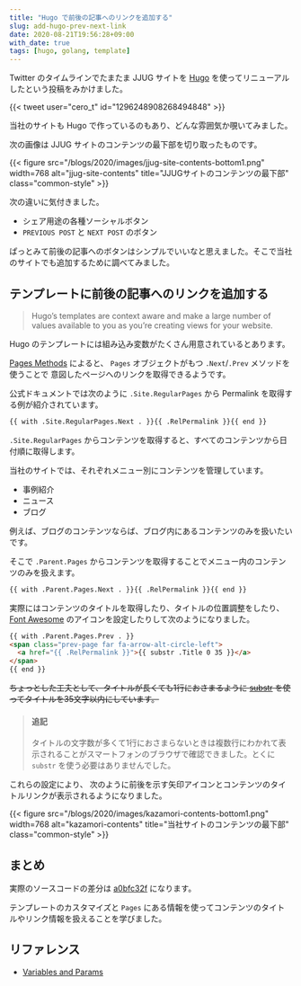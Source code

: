 ```yaml
---
title: "Hugo で前後の記事へのリンクを追加する"
slug: add-hugo-prev-next-link
date: 2020-08-21T19:56:28+09:00
with_date: true
tags: [hugo, golang, template]
---
```


Twitter のタイムラインでたまたま JJUG サイトを
[Hugo](https://gohugo.io/) を使ってリニューアルしたという投稿をみかけました。

{{< tweet user="cero_t" id="1296248908268494848" >}}

当社のサイトも Hugo で作っているのもあり、どんな雰囲気か覗いてみました。

次の画像は JJUG サイトのコンテンツの最下部を切り取ったものです。

{{< figure src="/blogs/2020/images/jjug-site-contents-bottom1.png"
           width=768
           alt="jjug-site-contents"
           title="JJUGサイトのコンテンツの最下部"
           class="common-style" >}}

次の違いに気付きました。

* シェア用途の各種ソーシャルボタン
* `PREVIOUS POST` と `NEXT POST` のボタン


ぱっとみて前後の記事へのボタンはシンプルでいいなと思えました。そこで当社のサイトでも追加するために調べてみました。

## テンプレートに前後の記事へのリンクを追加する

> Hugo’s templates are context aware and make a large number of values available to you as you’re creating views for your website.

Hugo のテンプレートには組み込み変数がたくさん用意されているとあります。

[Pages Methods](https://gohugo.io/variables/pages/) によると、
`Pages` オブジェクトがもつ `.Next`/`.Prev` メソッドを使うことで
意図したページへのリンクを取得できるようです。

公式ドキュメントでは次のように `.Site.RegularPages` から Permalink を取得する例が紹介されています。

```html
{{ with .Site.RegularPages.Next . }}{{ .RelPermalink }}{{ end }}
```

`.Site.RegularPages` からコンテンツを取得すると、すべてのコンテンツから日付順に取得します。

当社のサイトでは、それぞれメニュー別にコンテンツを管理しています。

* 事例紹介
* ニュース
* ブログ

例えば、ブログのコンテンツならば、ブログ内にあるコンテンツのみを扱いたいです。

そこで `.Parent.Pages` からコンテンツを取得することでメニュー内のコンテンツのみを扱えます。

```html
{{ with .Parent.Pages.Next . }}{{ .RelPermalink }}{{ end }}
```

実際にはコンテンツのタイトルを取得したり、タイトルの位置調整をしたり、
[Font Awesome](https://fontawesome.com/) のアイコンを設定したりして次のようになりました。

```html
{{ with .Parent.Pages.Prev . }}
<span class="prev-page far fa-arrow-alt-circle-left">
  <a href="{{ .RelPermalink }}">{{ substr .Title 0 35 }}</a>
</span>
{{ end }}
```

~~ちょっとした工夫として、タイトルが長くても1行におさまるように
[substr](https://gohugo.io/functions/substr/) を使ってタイトルを35文字以内にしています。~~

> #### 追記
> タイトルの文字数が多くて1行におさまらないときは複数行にわかれて表示されることがスマートフォンのブラウザで確認できました。とくに `substr` を使う必要はありませんでした。

これらの設定により、
次のように前後を示す矢印アイコンとコンテンツのタイトルリンクが表示されるようになりました。

{{< figure src="/blogs/2020/images/kazamori-contents-bottom1.png"
           width=768
           alt="kazamori-contents"
           title="当社サイトのコンテンツの最下部"
           class="common-style" >}}

## まとめ

実際のソースコードの差分は [a0bfc32f](https://github.com/kazamori/corporate-website/commit/a0bfc32f3d9775fe9c583063017ef1741dcbde62) になります。

テンプレートのカスタマイズと `Pages` にある情報を使ってコンテンツのタイトルやリンク情報を扱えることを学びました。

## リファレンス

* [Variables and Params](https://gohugo.io/variables/)

